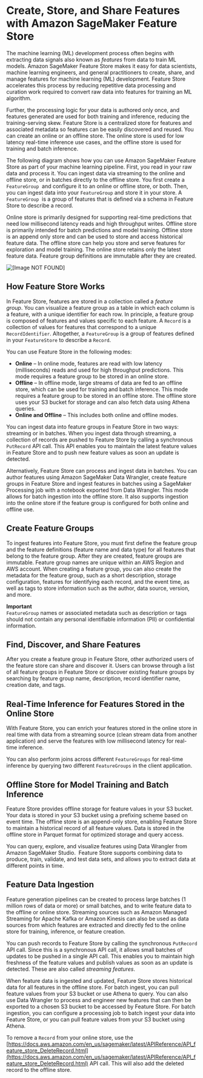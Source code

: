 # Create, Store, and Share Features with Amazon SageMaker Feature Store<a name="feature-store"></a>

The machine learning \(ML\) development process often begins with extracting data signals also known as *features* from data to train ML models\. Amazon SageMaker Feature Store makes it easy for data scientists, machine learning engineers, and general practitioners to create, share, and manage features for machine learning \(ML\) development\. Feature Store accelerates this process by reducing repetitive data processing and curation work required to convert raw data into features for training an ML algorithm\.

Further, the processing logic for your data is authored only once, and features generated are used for both training and inference, reducing the training\-serving skew\. Feature Store is a centralized store for features and associated metadata so features can be easily discovered and reused\. You can create an online or an offline store\. The online store is used for low latency real\-time inference use cases, and the offline store is used for training and batch inference\.   

The following diagram shows how you can use Amazon SageMaker Feature Store as part of your machine learning pipeline\. First, you read in your raw data and process it\. You can ingest data via streaming to the online and offline store, or in batches directly to the offline store\. You first create a `FeatureGroup`  and configure it to an online or offline store, or both\. Then, you can ingest data into your `FeatureGroup` and store it in your store\. A `FeatureGroup`  is a group of features that is defined via a schema in Feature Store to describe a record\.

 Online store is primarily designed for supporting real\-time predictions that need low millisecond latency reads and high throughput writes\. Offline store is primarily intended for batch predictions and model training\. Offline store is an append only store and can be used to store and access historical feature data\. The offline store can help you store and serve features for exploration and model training\. The online store retains only the latest feature data\. Feature group definitions are immutable after they are created\.

![\[Image NOT FOUND\]](http://docs.aws.amazon.com/sagemaker/latest/dg/images/feature-store-overview.png)

## How Feature Store Works<a name="how-feature-store-works"></a>

In Feature Store, features are stored in a collection called a *feature group*\. You can visualize a feature group as a table in which each column is a feature, with a unique identifier for each row\. In principle, a feature group is composed of features and values specific to each feature\. A `Record` is a collection of values for features that correspond to a unique `RecordIdentifier`\. Altogether, a `FeatureGroup` is a group of features defined in your `FeatureStore` to describe a `Record`\.  

 You can use Feature Store in the following modes:  
+  **Online** – In online mode, features are read with low latency \(milliseconds\) reads and used for high throughput predictions\. This mode requires a feature group to be stored in an online store\.  
+  **Offline** – In offline mode, large streams of data are fed to an offline store, which can be used for training and batch inference\. This mode requires a feature group to be stored in an offline store\. The offline store uses your S3 bucket for storage and can also fetch data using Athena queries\.  
+  **Online and Offline** – This includes both online and offline modes\. 

You can ingest data into feature groups in Feature Store in two ways: streaming or in batches\. When you ingest data through streaming, a collection of records are pushed to Feature Store by calling a synchronous `PutRecord` API call\. This API enables you to maintain the latest feature values in Feature Store and to push new feature values as soon an update is detected\. 

Alternatively, Feature Store can process and ingest data in batches\. You can author features using Amazon SageMaker Data Wrangler, create feature groups in Feature Store and ingest features in batches using a SageMaker Processing job with a notebook exported from Data Wrangler\. This mode allows for batch ingestion into the offline store\. It also supports ingestion into the online store if the feature group is configured for both online and offline use\.  

## Create Feature Groups<a name="create-feature-groups"></a>

To ingest features into Feature Store, you must first define the feature group and the feature definitions \(feature name and data type\) for all features that belong to the feature group\. After they are created, feature groups are immutable\. Feature group names are unique within an AWS Region and AWS account\. When creating a feature group, you can also create the metadata for the feature group, such as a short description, storage configuration, features for identifying each record, and the event time, as well as tags to store information such as the author, data source, version, and more\. 

**Important**  
`FeatureGroup` names or associated metadata such as description or tags should not contain any personal identifiable information \(PII\) or confidential information\. 

## Find, Discover, and Share Features<a name="Find-discover-share-features"></a>

After you create a feature group in Feature Store, other authorized users of the feature store can share and discover it\. Users can browse through a list of all feature groups in Feature Store or discover existing feature groups by searching by feature group name, description, record identifier name, creation date, and tags\.  

## Real\-Time Inference for Features Stored in the Online Store <a name="real-time-inference"></a>

With Feature Store, you can enrich your features stored in the online store in real time with data from a streaming source \(clean stream data from another application\) and serve the features with low millisecond latency for real\-time inference\.  

You can also perform joins across different `FeatureGroups` for real\-time inference by querying two different `FeatureGroups` in the client application\.  

## Offline Store for Model Training and Batch Inference<a name="offline-store-for-model-training"></a>

Feature Store provides offline storage for feature values in your S3 bucket\. Your data is stored in your S3 bucket using a prefixing scheme based on event time\. The offline store is an append\-only store, enabling Feature Store to maintain a historical record of all feature values\. Data is stored in the offline store in Parquet format for optimized storage and query access\.

You can query, explore, and visualize features using Data Wrangler from Amazon SageMaker Studio\.  Feature Store supports combining data to produce, train, validate, and test data sets, and allows you to extract data at different points in time\. 

## Feature Data Ingestion<a name="feature-data-ingestion"></a>

Feature generation pipelines can be created to process large batches \(1 million rows of data or more\) or small batches, and to write feature data to the offline or online store\. Streaming sources such as Amazon Managed Streaming for Apache Kafka or Amazon Kinesis can also be used as data sources from which features are extracted and directly fed to the online store for training, inference, or feature creation\.  

You can push records to Feature Store by calling the synchronous `PutRecord` API call\. Since this is a synchronous API call, it allows small batches of updates to be pushed in a single API call\. This enables you to maintain high freshness of the feature values and publish values as soon as an update is detected\. These are also called *streaming features*\. 

When feature data is ingested and updated, Feature Store stores historical data for all features in the offline store\. For batch ingest, you can pull feature values from your S3 bucket or use Athena to query\. You can also use Data Wrangler to process and engineer new features that can then be exported to a chosen S3 bucket to be accessed by Feature Store\. For batch ingestion, you can configure a processing job to batch ingest your data into Feature Store, or you can pull feature values from your S3 bucket using Athena\.  

To remove a `Record` from your online store, use the [https://docs.aws.amazon.com/en_us/sagemaker/latest/APIReference/API_feature_store_DeleteRecord.html](https://docs.aws.amazon.com/en_us/sagemaker/latest/APIReference/API_feature_store_DeleteRecord.html) API call\. This will also add the deleted record to the offline store\.

## <a name="w2323aac23c25"></a>